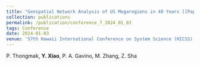 ```yaml
---
title: "Geospatial Network Analysis of US Megaregions in 40 Years [[Paper]](/files/conference7.pdf) [[Link]]([https://doi.org/10.1115/DETC2023-115114](https://scholarspace.manoa.hawaii.edu/items/c0357f6c-bea8-4c63-95a4-673cba2f3a1a))"
collection: publications
permalink: /publication/conference_7_2024_01_03
tags: Conference
date: 2024-01-03
venue: '57th Hawaii International Conference on System Science (HICSS), January 3-6, 2024, Waikiki, HI.'
---
```

P. Thongmak, **Y. Xiao**, P. A. Gavino, M. Zhang, Z. Sha
